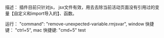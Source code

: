 描述： 插件目前只针对js， jsx文件有效，用去去除当前活动页面没有引用过的变量【自定义和import导入的】、函数。

运行：
"command": "remove-unexpected-variable.rmjsvar",
window 快捷键： "ctrl+5",
mac    快捷键: "cmd+5"
test